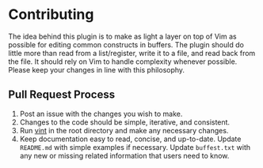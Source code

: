 # Contributing

The idea behind this plugin is to make as light a layer on top of Vim as possible for editing common constructs in buffers.
The plugin should do little more than read from a list/register, write it to a file, and read back from the file.
It should rely on Vim to handle complexity whenever possible.
Please keep your changes in line with this philosophy.

## Pull Request Process

1. Post an issue with the changes you wish to make.
2. Changes to the code should be simple, iterative, and consistent.
3. Run [vint](https://github.com/Kuniwak/vint) in the root directory and make any necessary changes.
4. Keep documentation easy to read, concise, and up-to-date.
   Update `README.md` with simple examples if necessary.
   Update `buffest.txt` with any new or missing related information that users need to know.
